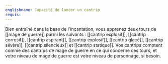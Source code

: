 ```yaml
---
englishname: Capacité de lancer un cantrip
requis:
---
```

Bien entraîné dans la base de l'incantation, vous apprenez deux tours de [[mage de guerre]] parmi les suivants : [[cantrip explosif]], [[cantrip corrosif]], [[cantrip aspirant]], [[cantrip explosif]], [[cantrip glacé]], [[cantrip sévère]], [[cantrip silencieux]] et [[cantrip statique]]. Vos cantrips comptent comme des cantrips de mage de guerre en ce qui concerne ces tours, et votre niveau de mage de guerre est votre niveau de personnage, si besoin.
